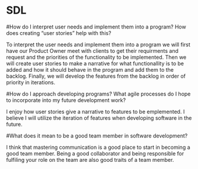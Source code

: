 # SDL
#How do I interpret user needs and implement them into a program? How does creating “user stories” help with this?

To interpret the user needs and implement them into a program we will first have our Product Owner meet with clients to get their requirments and request and the priorities of the functionality to be implemented. Then we will create user stories to make a narrative for what functionallity is to be added and how it should behave in the program and add them to the backlog. Finally, we will develop the features from the backlog in order of priority in iterations.

#How do I approach developing programs? What agile processes do I hope to incorporate into my future development work?

I enjoy how user stories give a narrative to features to be emplemented. I believe I will utilize the iteration of features when developing software in the future.

#What does it mean to be a good team member in software development?

I think that mastering communication is a good place to start in becoming a good team member. Being a good collaborator and being responsible for fulfiling your role on the team are also good traits of a team member.
